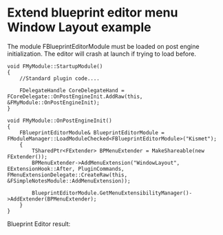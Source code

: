 

# Extend blueprint editor menu Window Layout example

The module FBlueprintEditorModule must be loaded on post engine initialization. The editor will crash at launch if trying to load before.



```
void FMyModule::StartupModule()
{
    //Standard plugin code....

    FDelegateHandle CoreDelegateHand = FCoreDelegate::OnPostEngineInit.AddRaw(this, &FMyModule::OnPostEngineInit);
}

void FMyModule::OnPostEngineInit()
{
	FBlueprintEditorModule& BlueprintEditorModule = FModuleManager::LoadModuleChecked<FBlueprintEditorModule>("Kismet");
	{
		TSharedPtr<FExtender> BPMenuExtender = MakeShareable(new FExtender());
		BPMenuExtender->AddMenuExtension("WindowLayout", EExtensionHook::After, PluginCommands, FMenuExtensionDelegate::CreateRaw(this, &FSimpleNotesModule::AddMenuExtension));

		BlueprintEditorModule.GetMenuExtensibilityManager()->AddExtender(BPMenuExtender);
    }
}
```

Blueprint Editor result:
